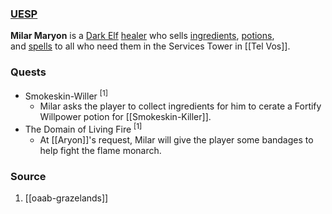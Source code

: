 ### [UESP](https://en.uesp.net/wiki/Morrowind:Milar_Maryon)
**Milar Maryon** is a [Dark Elf](https://en.uesp.net/wiki/Morrowind:Dark_Elf "Morrowind:Dark Elf") [healer](https://en.uesp.net/wiki/Morrowind:Healer_Service "Morrowind:Healer Service") who sells [ingredients](https://en.uesp.net/wiki/Morrowind:Ingredients "Morrowind:Ingredients"), [potions](https://en.uesp.net/wiki/Morrowind:Potions "Morrowind:Potions"), and [spells](https://en.uesp.net/wiki/Morrowind:Spells "Morrowind:Spells") to all who need them in the Services Tower in [[Tel Vos]].
### Quests
* Smokeskin-Willer <sup>[1]</sup>
	* Milar asks the player to collect ingredients for him to cerate a Fortify Willpower potion for [[Smokeskin-Killer]].
* The Domain of Living Fire <sup>[1]</sup>
	* At [[Aryon]]'s request, Milar will give the player some bandages to help fight the flame monarch.
### Source
1. [[oaab-grazelands]]